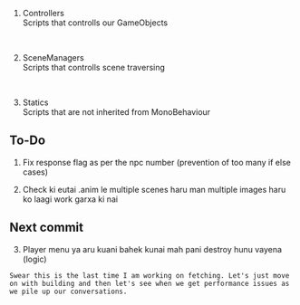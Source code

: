 1. Controllers<br>
Scripts that controlls our GameObjects
<br>

2. SceneManagers<br>
Scripts that controlls scene traversing
<br>

3. Statics <br>
Scripts that are not inherited from MonoBehaviour <br>


## To-Do<br>

1. Fix response flag as per the npc number (prevention of too many if else cases)

2. Check ki eutai .anim le multiple scenes haru man multiple images haru ko laagi work garxa ki nai

## Next commit<br>
3. Player menu ya aru kuani bahek kunai mah pani destroy hunu vayena (logic)

`Swear this is the last time I am working on fetching. Let's just move on with building and then let's see when we get performance issues as we pile up our conversations.`